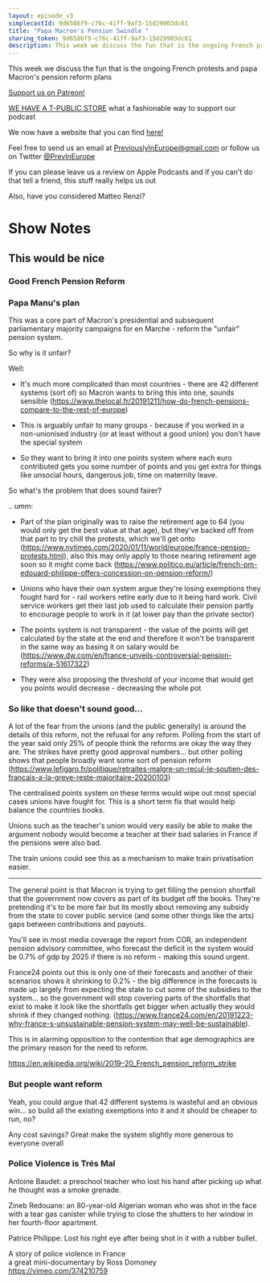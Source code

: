 ```yaml
---
layout: episode_v3
simplecastId: 9d6586f9-c76c-41ff-9af3-15d29903dc61
title: "Papa Macron's Pension Swindle "
sharing_token: 9d6586f9-c76c-41ff-9af3-15d29903dc61
description: This week we discuss the fun that is the ongoing French protests and papa Macron's pension reform plans
---
```


<p>This week we discuss the fun that is the ongoing French protests and papa Macron's pension reform plans</p><p><a href="https://www.patreon.com/previouslyineurope">Support us on Patreon!</a></p><p><a href="https://www.teepublic.com/user/previneurope">WE HAVE A T-PUBLIC STORE</a> what a fashionable way to support our podcast</p><p>We now have a website that you can find <a href="http://previouslyineurope.eu/">here!</a></p><p>Feel free to send us an email at <a href="https://previouslyineurope@gmail.com">PreviouslyInEurope@gmail.com</a> or follow us on Twitter <a href="https://twitter.com/PrevInEurope">@PrevInEurope</a></p><p>If you can please leave us a review on Apple Podcasts and if you can't do that tell a friend, this stuff really helps us out</p><p>Also, have you considered Matteo Renzi?</p><h1>Show Notes</h1><h2>This would be nice</h2><h3>Good French Pension Reform</h3><h3>Papa Manu's plan</h3><p>This was a core part of Macron's presidential and subsequent parliamentary majority campaigns for en Marche - reform the "unfair" pension system.</p><p>So why is it unfair?</p><p>Well:</p><ul><li><p>It's much more complicated than most countries - there are 42 different systems (sort of) so Macron wants to bring this into one, sounds sensible (<a href="https://www.thelocal.fr/20191211/how-do-french-pensions-compare-to-the-rest-of-europe">https://www.thelocal.fr/20191211/how-do-french-pensions-compare-to-the-rest-of-europe</a>)</p></li><li><p>This is arguably unfair to many groups - because if you worked in a non-unionised industry (or at least without a good union) you don't have the special system</p></li><li><p>So they want to bring it into one points system where each euro contributed gets you some number of points and you get extra for things like unsocial hours, dangerous job, time on maternity leave.</p></li></ul><p>So what's the problem that does sound fairer?</p><p>.. umm:</p><ul><li><p>Part of the plan originally was to raise the retirement age to 64 (you would only get the best value at that age), but they've backed off from that part to try chill the protests, which we'll get onto (<a href="https://www.nytimes.com/2020/01/11/world/europe/france-pension-protests.html">https://www.nytimes.com/2020/01/11/world/europe/france-pension-protests.html</a>), also this may only apply to those nearing retirement age soon so it might come back (<a href="https://www.politico.eu/article/french-pm-edouard-philippe-offers-concession-on-pension-reform/">https://www.politico.eu/article/french-pm-edouard-philippe-offers-concession-on-pension-reform/</a>)</p></li><li><p>Unions who have their own system argue they're losing exemptions they fought hard for - rail workers retire early due to it being hard work. Civil service workers get their last job used to calculate their pension partly to encourage people to work in it (at lower pay than the private sector)</p></li><li><p>The points system is not transparent - the value of the points will get calculated by the state at the end and therefore it won't be transparent in the same way as basing it on salary would be (<a href="https://www.dw.com/en/france-unveils-controversial-pension-reforms/a-51617322">https://www.dw.com/en/france-unveils-controversial-pension-reforms/a-51617322</a>)</p></li><li><p>They were also proposing the threshold of your income that would get you points would decrease - decreasing the whole pot</p></li></ul><h3>So like that doesn't sound good...</h3><p>A lot of the fear from the unions (and the public generally) is around the details of this reform, not the refusal for any reform. Polling from the start of the year said only 25% of people think the reforms are okay the way they are. The strikes have pretty good approval numbers... but other polling shows that people broadly want some sort of pension reform (<a href="https://www.lefigaro.fr/politique/retraites-malgre-un-recul-le-soutien-des-francais-a-la-greve-reste-majoritaire-20200103">https://www.lefigaro.fr/politique/retraites-malgre-un-recul-le-soutien-des-francais-a-la-greve-reste-majoritaire-20200103</a>)</p><p>The centralised points system on these terms would wipe out most special cases unions have fought for. This is a short term fix that would help balance the countries books.</p><p>Unions such as the teacher's union would very easily be able to make the argument nobody would become a teacher at their bad salaries in France if the pensions were also bad.</p><p>The train unions could see this as a mechanism to make train privatisation easier.</p><hr /><p>The general point is that Macron is trying to get filling the pension shortfall that the government now covers as part of its budget off the books. They're pretending it's to be more fair but its mostly about removing any subsidy from the state to cover public service (and some other things like the arts) gaps between contributions and payouts.</p><p>You'll see in most media coverage the report from COR, an independent pension advisory committee, who forecast the deficit in the system would be 0.7% of gdp by 2025 if there is no reform - making this sound urgent.</p><p>France24 points out this is only one of their forecasts and another of their scenarios shows it shrinking to 0.2% - the big difference in the forecasts is made up largely from expecting the state to cut some of the subsidies to the system... so the government will stop covering parts of the shortfalls that exist to make it look like the shortfalls get bigger when actually they would shrink if they changed nothing. (<a href="https://www.france24.com/en/20191223-why-france-s-unsustainable-pension-system-may-well-be-sustainable">https://www.france24.com/en/20191223-why-france-s-unsustainable-pension-system-may-well-be-sustainable</a>).</p><p>This is in alarming opposition to the contention that age demographics are the primary reason for the need to reform.</p><p><a href="https://en.wikipedia.org/wiki/2019%E2%80%9320_French_pension_reform_strike">https://en.wikipedia.org/wiki/2019–20_French_pension_reform_strike</a></p><h3>But people want reform</h3><p>Yeah, you could argue that 42 different systems is wasteful and an obvious win... so build all the existing exemptions into it and it should be cheaper to run, no?</p><p>Any cost savings? Great make the system slightly more generous to everyone overall</p><h3>Police Violence is Trés Mal</h3><p>Antoine Baudet: a preschool teacher who lost his hand after picking up what he thought was a smoke grenade.</p><p>Zineb Redouane: an 80-year-old Algerian woman who was shot in the face with a tear gas canister while trying to close the shutters to her window in her fourth-floor apartment.</p><p>Patrice Philippe: Lost his right eye after being shot in it with a rubber bullet.</p><p>A story of police violence in France<br />a great mini-documentary by Ross Domoney<br /><a href="https://vimeo.com/374210759">https://vimeo.com/374210759</a></p>
